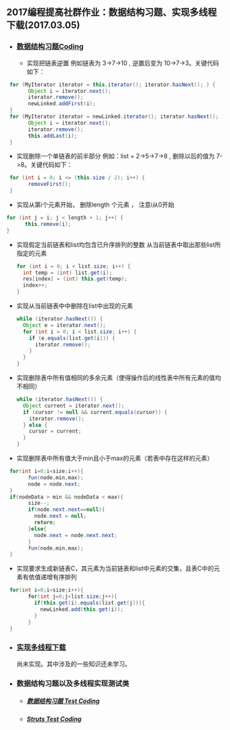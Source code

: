 ## 2017编程提高社群作业：数据结构习题、实现多线程下载(2017.03.05)

- ### [数据结构习题Coding](https://github.com/china-kook/coding2017/blob/master/coding2017%20%E7%AC%AC%E4%B8%80%E5%AD%A3/group18/935542673/Coding/20170305/src/com/ikook/linked/LinkedUtil.java)

  - 实现把链表逆置 例如链表为 3->7->10 , 逆置后变为 10->7->3。关键代码如下：

 ```java
  for (MyIterator iterator = this.iterator(); iterator.hasNext(); ) {
        Object i = iterator.next();
        iterator.remove();
        newLinked.addFirst(i);
  }
  for (MyIterator iterator = newLinked.iterator(); iterator.hasNext(); ) {
        Object i = iterator.next();
        iterator.remove();
        this.addLast(i);
  }
  ```

  - 实现删除一个单链表的前半部分 例如：list = 2->5->7->8 , 删除以后的值为 7->8。关键代码如下：

 ```java
  for (int i = 0; i <= (this.size / 2); i++) {
        removeFirst();
  }
  ```

  - 实现从第i个元素开始， 删除length 个元素 ， 注意i从0开始

  ```java
  for (int j = i; j < length + 1; j++) {
        this.remove(i);
  }
  ```

  - 实现假定当前链表和list均包含已升序排列的整数 从当前链表中取出那些list所指定的元素

    ```java
    for (int i = 0; i < list.size; i++) {
      int temp = (int) list.get(i);
      res[index] = (int) this.get(temp);
      index++;
    }
    ```

 - 实现从当前链表中中删除在list中出现的元素

    ```java
    while (iterator.hasNext()) {
      Object e = iterator.next();
      for (int i = 0; i < list.size; i++) {
        if (e.equals(list.get(i))) {
          iterator.remove();
        }
      }
    }
    ```

  - 实现删除表中所有值相同的多余元素（使得操作后的线性表中所有元素的值均不相同）

    ```java
    while (iterator.hasNext()) {
      Object current = iterator.next();
      if (cursor != null && current.equals(cursor)) {
        iterator.remove();
      } else {
        cursor = current;
      }
    }
    ```

 - 实现删除表中所有值大于min且小于max的元素（若表中存在这样的元素）

 ```java
  for(int i=0;i<size;i++){
        fun(node,min,max);
        node = node.next;
  }
  if(nodeData > min && nodeData < max){
        size--;
        if(node.next.next==null){
          node.next = null;
          return;
        }else{
          node.next = node.next.next;
        }
        fun(node,min,max);
  }
  ```

  - 实现要求生成新链表C，其元素为当前链表和list中元素的交集，且表C中的元素有依值递增有序排列

 ```java
  for(int i=0;i<size;i++){
        for(int j=0;j<list.size;j++){
          if(this.get(i).equals(list.get(j))){
            newLinked.add(this.get(i));
          }
        }
  }
  ```

- ### [实现多线程下载](https://github.com/china-kook/coding2017/tree/master/coding2017%20%E7%AC%AC%E4%B8%80%E5%AD%A3/group18/935542673/Coding/20170305/src/com/ikook/download)

    尚未实现。其中涉及的一些知识还未学习。

- ### 数据结构习题以及多线程实现测试类

  - ##### [数据结构习题 Test Coding](https://github.com/china-kook/coding2017/blob/master/coding2017%20%E7%AC%AC%E4%B8%80%E5%AD%A3/group18/935542673/Coding/20170305/junit/com/ikook/LinkedUtilTest.java)

  - ##### [Struts Test Coding](https://github.com/china-kook/coding2017/blob/master/coding2017%20%E7%AC%AC%E4%B8%80%E5%AD%A3/group18/935542673/Coding/20170305/junit/com/ikook/download/FileDownloaderTest.java)
